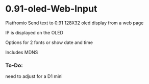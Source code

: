 # 0.91-oled-Web-Input
Platfromio Send text to 0.91  128X32 oled display from a web page

IP is displayed on the OLED

Options for 2 fonts or show date and time

Includes MDNS

### To-Do:

need to adjust for a D1 mini
